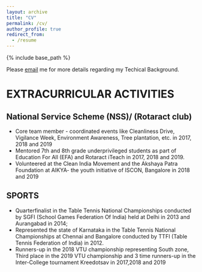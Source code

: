 ```yaml
---
layout: archive
title: "CV"
permalink: /cv/
author_profile: true
redirect_from:
  - /resume
---
```


{% include base_path %}



Please [email](samartha.arks@gmail.colm) me for more details regarding my Techical Background.

  
<!-- Skills
======
* Skill 1
* Skill 2
  * Sub-skill 2.1
  * Sub-skill 2.2
  * Sub-skill 2.3
* Skill 3 -->

EXTRACURRICULAR ACTIVITIES
============

National Service Scheme (NSS)/ (Rotaract club)
----------
* Core team member -  coordinated events like Cleanliness Drive, Vigilance Week,
Environment Awareness, Tree plantation, etc. in 2017, 2018 and 2019
* Mentored 7th and 8th grade underprivileged students as part of Education For All (EFA) and
Rotaract iTeach in 2017, 2018 and 2019.
* Volunteered at the Clean India Movement and the Akshaya Patra Foundation at AIKYA- the
youth initiative of ISCON, Bangalore in 2018 and 2019


SPORTS
----------
* Quarterfinalist in the Table Tennis National Championships conducted by SGFI (School Games
Federation Of India) held at Delhi in 2013 and Aurangabad in 2014;
* Represented the state of Karnataka in the Table Tennis National Championships at Chennai and
Bangalore conducted by TTFI (Table Tennis Federation of India) in 2012.
* Runners-up in the 2018 VTU championship representing South zone, Third place in the 2019
VTU championship and 3 time runners-up in the Inter-College tournament Kreedotsav in
2017,2018 and 2019

  

